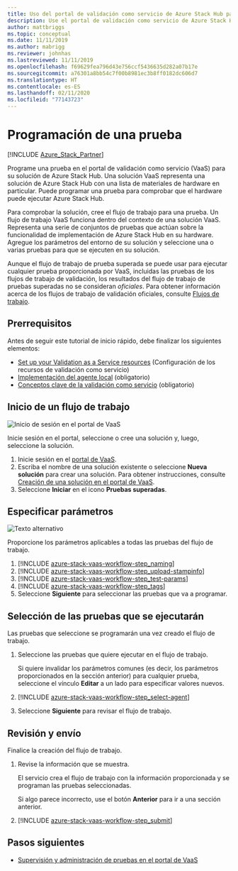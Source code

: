 ```yaml
---
title: Uso del portal de validación como servicio de Azure Stack Hub para programar la primera prueba
description: Use el portal de validación como servicio de Azure Stack Hub para programar la primera prueba.
author: mattbriggs
ms.topic: conceptual
ms.date: 11/11/2019
ms.author: mabrigg
ms.reviewer: johnhas
ms.lastreviewed: 11/11/2019
ms.openlocfilehash: f69629fea796d43e756ccf5436635d282a07b17e
ms.sourcegitcommit: a76301a8bb54c7f00b8981ec3b8ff0182dc606d7
ms.translationtype: HT
ms.contentlocale: es-ES
ms.lasthandoff: 02/11/2020
ms.locfileid: "77143723"
---
```

# <a name="scheduling-a-test"></a>Programación de una prueba

[!INCLUDE [Azure_Stack_Partner](./includes/azure-stack-partner-appliesto.md)]

Programe una prueba en el portal de validación como servicio (VaaS) para su solución de Azure Stack Hub. Una solución VaaS representa una solución de Azure Stack Hub con una lista de materiales de hardware en particular. Puede programar una prueba para comprobar que el hardware puede ejecutar Azure Stack Hub.

Para comprobar la solución, cree el flujo de trabajo para una prueba. Un flujo de trabajo VaaS funciona dentro del contexto de una solución VaaS. Representa una serie de conjuntos de pruebas que actúan sobre la funcionalidad de implementación de Azure Stack Hub en su hardware. Agregue los parámetros del entorno de su solución y seleccione una o varias pruebas para que se ejecuten en su solución.

Aunque el flujo de trabajo de prueba superada se puede usar para ejecutar cualquier prueba proporcionada por VaaS, incluidas las pruebas de los flujos de trabajo de validación, los resultados del flujo de trabajo de pruebas superadas no se consideran *oficiales*. Para obtener información acerca de los flujos de trabajo de validación oficiales, consulte [Flujos de trabajo](azure-stack-vaas-key-concepts.md#workflows).

## <a name="prerequisites"></a>Prerrequisitos

Antes de seguir este tutorial de inicio rápido, debe finalizar los siguientes elementos:

- [Set up your Validation as a Service resources](azure-stack-vaas-set-up-resources.md) (Configuración de los recursos de validación como servicio)
- [Implementación del agente local](azure-stack-vaas-local-agent.md) (obligatorio)
- [Conceptos clave de la validación como servicio](azure-stack-vaas-key-concepts.md) (obligatorio)

## <a name="start-a-workflow"></a>Inicio de un flujo de trabajo

![Inicio de sesión en el portal de VaaS](media/vaas_portalsignin.png)

Inicie sesión en el portal, seleccione o cree una solución y, luego, seleccione la solución.

1. Inicie sesión en el [portal de VaaS](https://azurestackvalidation.com).
2. Escriba el nombre de una solución existente o seleccione **Nueva solución** para crear una solución. Para obtener instrucciones, consulte [Creación de una solución en el portal de VaaS](azure-stack-vaas-key-concepts.md#create-a-solution-in-the-vaas-portal).
3. Seleccione **Iniciar** en el icono **Pruebas superadas**.

## <a name="specify-parameters"></a>Especificar parámetros

![Texto alternativo](media/vaas_test_pass_parameters.png)

Proporcione los parámetros aplicables a todas las pruebas del flujo de trabajo.

1. [!INCLUDE [azure-stack-vaas-workflow-step_naming](includes/azure-stack-vaas-workflow-step_naming.md)]
2. [!INCLUDE [azure-stack-vaas-workflow-step_upload-stampinfo](includes/azure-stack-vaas-workflow-step_upload-stampinfo.md)]
3. [!INCLUDE [azure-stack-vaas-workflow-step_test-params](includes/azure-stack-vaas-workflow-step_test-params.md)]
4. [!INCLUDE [azure-stack-vaas-workflow-step_tags](includes/azure-stack-vaas-workflow-step_tags.md)]
5. Seleccione **Siguiente** para seleccionar las pruebas que va a programar.

## <a name="select-tests-to-run"></a>Selección de las pruebas que se ejecutarán

Las pruebas que seleccione se programarán una vez creado el flujo de trabajo.

1. Seleccione las pruebas que quiere ejecutar en el flujo de trabajo.

    Si quiere invalidar los parámetros comunes (es decir, los parámetros proporcionados en la sección anterior) para cualquier prueba, seleccione el vínculo **Editar** a un lado para especificar valores nuevos.

1. [!INCLUDE [azure-stack-vaas-workflow-step_select-agent](includes/azure-stack-vaas-workflow-step_select-agent.md)]

1. Seleccione **Siguiente** para revisar el flujo de trabajo.

## <a name="review-and-submit"></a>Revisión y envío

Finalice la creación del flujo de trabajo.

1. Revise la información que se muestra.

    El servicio crea el flujo de trabajo con la información proporcionada y se programan las pruebas seleccionadas.

    Si algo parece incorrecto, use el botón **Anterior** para ir a una sección anterior.

1. [!INCLUDE [azure-stack-vaas-workflow-step_submit](includes/azure-stack-vaas-workflow-step_submit.md)]

## <a name="next-steps"></a>Pasos siguientes

- [Supervisión y administración de pruebas en el portal de VaaS](azure-stack-vaas-monitor-test.md)
